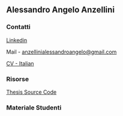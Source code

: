 ## Alessandro Angelo Anzellini 

### Contatti

[Linkedin](https://www.linkedin.com/in/alessandro-angelo-anzellini-033a62b1/)

Mail - anzellinialessandroangelo@gmail.com

[CV - Italian](https://github.com/Alexanderis1/AlessandroAngeloAnzellini/raw/gh-pages/res/AlessandroAngeloAnzellini-CV-Italian.pdf)

### Risorse

[Thesis Source Code](https://github.com/Alexanderis1/Schema_Alignment_for_Alaska_Benchmark)

### Materiale Studenti

